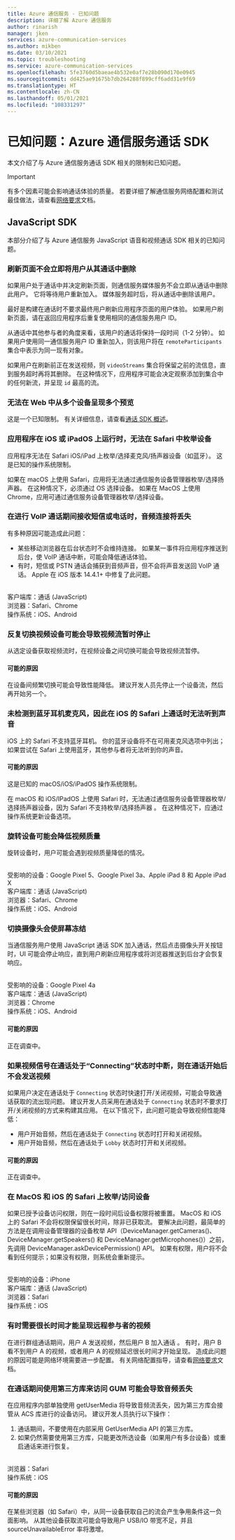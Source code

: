 ```yaml
---
title: Azure 通信服务 - 已知问题
description: 详细了解 Azure 通信服务
author: rinarish
manager: jken
services: azure-communication-services
ms.author: mikben
ms.date: 03/10/2021
ms.topic: troubleshooting
ms.service: azure-communication-services
ms.openlocfilehash: 5fe3760d5baeae4b532e0af7e28b090d170e0945
ms.sourcegitcommit: dd425ae91675b7db264288f899cff6add31e9f69
ms.translationtype: HT
ms.contentlocale: zh-CN
ms.lasthandoff: 05/01/2021
ms.locfileid: "108331297"
---
```

# <a name="known-issues-azure-communication-services-calling-sdks"></a>已知问题：Azure 通信服务通话 SDK
本文介绍了与 Azure 通信服务通话 SDK 相关的限制和已知问题。

> [!IMPORTANT]
> 有多个因素可能会影响通话体验的质量。 若要详细了解通信服务网络配置和测试最佳做法，请查看[网络要求](./voice-video-calling/network-requirements.md)文档。


## <a name="javascript-sdk"></a>JavaScript SDK

本部分介绍了与 Azure 通信服务 JavaScript 语音和视频通话 SDK 相关的已知问题。

### <a name="refreshing-a-page-doesnt-immediately-remove-the-user-from-their-call"></a>刷新页面不会立即将用户从其通话中删除

如果用户处于通话中并决定刷新页面，则通信服务媒体服务不会立即从通话中删除此用户。 它将等待用户重新加入。 媒体服务超时后，将从通话中删除该用户。

最好是构建在通话时不要求最终用户刷新应用程序页面的用户体验。 如果用户刷新页面，请在返回应用程序后重复使用相同的通信服务用户 ID。

从通话中其他参与者的角度来看，该用户的通话将保持一段时间（1-2 分钟）。 如果用户使用同一通信服务用户 ID 重新加入，则该用户将在 `remoteParticipants` 集合中表示为同一现有对象。

如果用户在刷新前正在发送视频，则 `videoStreams` 集合将保留之前的流信息，直到服务超时再将其删除。 在这种情况下，应用程序可能会决定观察添加到集合中的任何新流，并呈现 `id` 最高的流。 


### <a name="its-not-possible-to-render-multiple-previews-from-multiple-devices-on-web"></a>无法在 Web 中从多个设备呈现多个预览
这是一个已知限制。 有关详细信息，请查看[通话 SDK 概述](./voice-video-calling/calling-sdk-features.md)。

### <a name="enumerating-devices-isnt-possible-in-safari-when-the-application-runs-on-ios-or-ipados"></a>应用程序在 iOS 或 iPadOS 上运行时，无法在 Safari 中枚举设备

应用程序无法在 Safari iOS/iPad 上枚举/选择麦克风/扬声器设备（如蓝牙）。 这是已知的操作系统限制。

如果在 macOS 上使用 Safari，应用将无法通过通信服务设备管理器枚举/选择扬声器。 在这种情况下，必须通过 OS 选择设备。 如果在 MacOS 上使用 Chrome，应用可通过通信服务设备管理器枚举/选择设备。

### <a name="audio-connectivity-is-lost-when-receiving-sms-messages-or-calls-during-an-ongoing-voip-call"></a>在进行 VoIP 通话期间接收短信或电话时，音频连接将丢失
有多种原因可能造成此问题：

- 某些移动浏览器在后台状态时不会维持连接。 如果某一事件将应用程序推送到后台，使 VoIP 通话中断，可能会降低通话体验。 
- 有时，短信或 PSTN 通话会捕获到音频声音，但不会将声音发送回 VoIP 通话。 Apple 在 iOS 版本 14.4.1+ 中修复了此问题。 

<br/>客户端库：通话 (JavaScript)
<br/>浏览器：Safari、Chrome
<br/>操作系统：iOS、Android

### <a name="repeatedly-switching-video-devices-may-cause-video-streaming-to-temporarily-stop"></a>反复切换视频设备可能会导致视频流暂时停止

从选定设备获取视频流时，在视频设备之间切换可能会导致视频流暂停。

#### <a name="possible-causes"></a>可能的原因
在设备间频繁切换可能会导致性能降低。 建议开发人员先停止一个设备流，然后再开始另一个。

### <a name="bluetooth-headset-microphone-is-not-detected-therefore-is-not-audible-during-the-call-on-safari-on-ios"></a>未检测到蓝牙耳机麦克风，因此在 iOS 的 Safari 上通话时无法听到声音
iOS 上的 Safari 不支持蓝牙耳机。 你的蓝牙设备将不在可用麦克风选项中列出；如果尝试在 Safari 上使用蓝牙，其他参与者将无法听到你的声音。

#### <a name="possible-causes"></a>可能的原因
这是已知的 macOS/iOS/iPadOS 操作系统限制。 

在 macOS 和 iOS/IPadOS 上使用 Safari 时，无法通过通信服务设备管理器枚举/选择扬声器设备，因为 Safari 不支持枚举/选择扬声器 。 在这种情况下，应通过操作系统更新设备选项。

### <a name="rotation-of-a-device-can-create-poor-video-quality"></a>旋转设备可能会降低视频质量
旋转设备时，用户可能会遇到视频质量降低的情况。

<br/>受影响的设备：Google Pixel 5、Google Pixel 3a、Apple iPad 8 和 Apple iPad X
<br/>客户端库：通话 (JavaScript)
<br/>浏览器：Safari、Chrome
<br/>操作系统：iOS、Android


### <a name="camera-switching-makes-the-screen-freeze"></a>切换摄像头会使屏幕冻结 
当通信服务用户使用 JavaScript 通话 SDK 加入通话，然后点击摄像头开关按钮时，UI 可能会停止响应，直到用户刷新应用程序或将浏览器推送到后台才会恢复响应。

<br/>受影响的设备：Google Pixel 4a
<br/>客户端库：通话 (JavaScript)
<br/>浏览器：Chrome
<br/>操作系统：iOS、Android


#### <a name="possible-causes"></a>可能的原因
正在调查中。

### <a name="if-the-video-signal-was-stopped-while-the-call-is-in-connecting-state-the-video-will-not-be-sent-after-the-call-started"></a>如果视频信号在通话处于“Connecting”状态时中断，则在通话开始后不会发送视频 
如果用户决定在通话处于 `Connecting` 状态时快速打开/关闭视频，可能会导致通话获取的流出现问题。 建议开发人员采用在通话处于 `Connecting` 状态时不要求打开/关闭视频的方式来构建其应用。 在以下情况下，此问题可能会导致视频性能降低：

 - 用户开始音频，然后在通话处于 `Connecting` 状态时打开和关闭视频。
 - 用户开始音频，然后在通话处于 `Lobby` 状态时打开和关闭视频。

#### <a name="possible-causes"></a>可能的原因
正在调查中。

### <a name="enumeratingaccessing-devices-for-safari-on-macos-and-ios"></a>在 MacOS 和 iOS 的 Safari 上枚举/访问设备 
如果已授予设备访问权限，则在一段时间后设备权限将被重置。 MacOS 和 iOS 上的 Safari 不会将权限保留很长时间，除非已获取流。 要解决此问题，最简单的方法是在调用设备管理器的设备枚举 API（DeviceManager.getCameras()、DeviceManager.getSpeakers() 和 DeviceManager.getMicrophones()）之前，先调用 DeviceManager.askDevicePermission() API。 如果有权限，用户将不会看到任何提示；如果没有权限，则系统会重新提示。

<br/>受影响的设备：iPhone
<br/>客户端库：通话 (JavaScript)
<br/>浏览器：Safari
<br/>操作系统：iOS

###  <a name="sometimes-it-takes-a-long-time-to-render-remote-participant-videos"></a>有时需要很长时间才能呈现远程参与者的视频
在进行群组通话期间，用户 A 发送视频，然后用户 B 加入通话 。 有时，用户 B 看不到用户 A 的视频，或者用户 A 的视频延迟很长时间才开始呈现。 造成此问题的原因可能是网络环境需要进一步配置。 有关网络配置指导，请查看[网络要求](./voice-video-calling/network-requirements.md)文档。

### <a name="using-3rd-party-libraries-to-access-gum-during-the-call-may-result-in-audio-loss"></a>在通话期间使用第三方库来访问 GUM 可能会导致音频丢失
在应用程序内部单独使用 getUserMedia 将导致音频流丢失，因为第三方库会接管从 ACS 库进行的设备访问。
建议开发人员执行以下操作：
1. 通话期间，不要使用在内部采用 GetUserMedia API 的第三方库。
2. 如果仍然需要使用第三方库，只能更改所选设备（如果用户有多台设备）或重启通话来进行恢复。

<br/>浏览器：Safari
<br/>操作系统：iOS

#### <a name="possible-causes"></a>可能的原因
在某些浏览器（如 Safari）中，从同一设备获取自己的流会产生争用条件这一负面影响。 从其他设备获取流可能会导致用户 USB/IO 带宽不足，并且 sourceUnavailableError 率将激增。  
